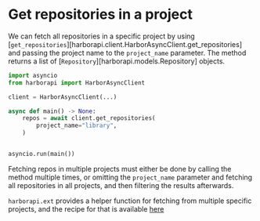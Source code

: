 # Get repositories in a project

We can fetch all repositories in a specific project by using [`get_repositories`][harborapi.client.HarborAsyncClient.get_repositories] and passing the project name to the `project_name` parameter. The method returns a list of [`Repository`][harborapi.models.Repository] objects.

```py
import asyncio
from harborapi import HarborAsyncClient

client = HarborAsyncClient(...)

async def main() -> None:
    repos = await client.get_repositories(
        project_name="library",
    )


asyncio.run(main())
```

Fetching repos in multiple projects must either be done by calling the method multiple times, or omitting the `project_name` parameter and fetching all repositories in all projects, and then filtering the results afterwards.

`harborapi.ext` provides a helper function for fetching from multiple specific projects, and the recipe for that is available [here](../ext/conc-repo.md)
